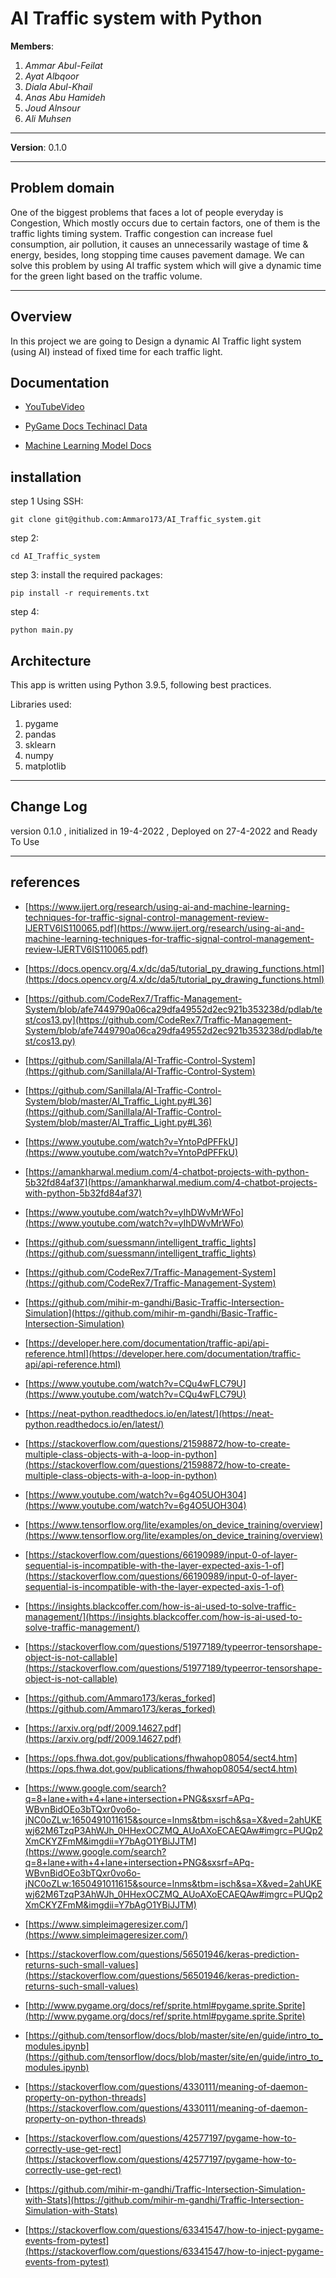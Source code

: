 # AI Traffic system with Python

**Members**:

1. _Ammar Abul-Feilat_
2. _Ayat Albqoor_
3. _Diala Abul-Khail_
4. _Anas Abu Hamideh_
5. _Joud Alnsour_
6. _Ali Muhsen_

---

**Version**: 0.1.0

---

## Problem domain

One of the biggest problems that faces a lot of people everyday is Congestion, Which mostly occurs due to certain factors, one of them is the traffic lights timing system. Traffic congestion can increase fuel consumption, air pollution, it causes an unnecessarily wastage of time & energy, besides, long stopping time causes pavement damage.
We can solve this problem by using AI traffic system which will give a dynamic time for the green light based on the traffic volume.

---

## Overview

In this project we are going to Design a dynamic AI Traffic light system (using AI) instead of fixed time for each traffic light.

## Documentation

- [YouTubeVideo](https://www.youtube.com/watch?v=fwO9oT7EuJY&list=LL&index=3&t=3s)

- [PyGame Docs Techinacl Data](https://ayat.hashnode.dev/step-by-step-guide-to-simulate-a-signalized-intersection-by-python)

- [Machine Learning Model Docs](https://dialabk.hashnode.dev/ai-traffic-system-with-python#comments-list)

## installation

step 1 Using SSH:

    git clone git@github.com:Ammaro173/AI_Traffic_system.git

step 2:

    cd AI_Traffic_system

step 3:
install the required packages:

    pip install -r requirements.txt

step 4:

    python main.py

## Architecture

This app is written using Python 3.9.5, following best practices.

Libraries used:

1. pygame
2. pandas
3. sklearn
4. numpy
5. matplotlib

---

## Change Log

version 0.1.0 , initialized in 19-4-2022 , Deployed on 27-4-2022 and Ready To Use

---

## references

- [https://www.ijert.org/research/using-ai-and-machine-learning-techniques-for-traffic-signal-control-management-review-IJERTV6IS110065.pdf](https://www.ijert.org/research/using-ai-and-machine-learning-techniques-for-traffic-signal-control-management-review-IJERTV6IS110065.pdf)

- [https://docs.opencv.org/4.x/dc/da5/tutorial_py_drawing_functions.html](https://docs.opencv.org/4.x/dc/da5/tutorial_py_drawing_functions.html)

- [https://github.com/CodeRex7/Traffic-Management-System/blob/afe7449790a06ca29dfa49552d2ec921b353238d/pdlab/test/cos13.py](https://github.com/CodeRex7/Traffic-Management-System/blob/afe7449790a06ca29dfa49552d2ec921b353238d/pdlab/test/cos13.py)

- [https://github.com/Sanillala/AI-Traffic-Control-System](https://github.com/Sanillala/AI-Traffic-Control-System)

- [https://github.com/Sanillala/AI-Traffic-Control-System/blob/master/AI_Traffic_Light.py#L36](https://github.com/Sanillala/AI-Traffic-Control-System/blob/master/AI_Traffic_Light.py#L36)

- [https://www.youtube.com/watch?v=YntoPdPFFkU](https://www.youtube.com/watch?v=YntoPdPFFkU)

- [https://amankharwal.medium.com/4-chatbot-projects-with-python-5b32fd84af37](https://amankharwal.medium.com/4-chatbot-projects-with-python-5b32fd84af37)

- [https://www.youtube.com/watch?v=yIhDWvMrWFo](https://www.youtube.com/watch?v=yIhDWvMrWFo)

- [https://github.com/suessmann/intelligent_traffic_lights](https://github.com/suessmann/intelligent_traffic_lights)

- [https://github.com/CodeRex7/Traffic-Management-System](https://github.com/CodeRex7/Traffic-Management-System)

- [https://github.com/mihir-m-gandhi/Basic-Traffic-Intersection-Simulation](https://github.com/mihir-m-gandhi/Basic-Traffic-Intersection-Simulation)

- [https://developer.here.com/documentation/traffic-api/api-reference.html](https://developer.here.com/documentation/traffic-api/api-reference.html)

- [https://www.youtube.com/watch?v=CQu4wFLC79U](https://www.youtube.com/watch?v=CQu4wFLC79U)

- [https://neat-python.readthedocs.io/en/latest/](https://neat-python.readthedocs.io/en/latest/)

- [https://stackoverflow.com/questions/21598872/how-to-create-multiple-class-objects-with-a-loop-in-python](https://stackoverflow.com/questions/21598872/how-to-create-multiple-class-objects-with-a-loop-in-python)

- [https://www.youtube.com/watch?v=6g4O5UOH304](https://www.youtube.com/watch?v=6g4O5UOH304)

- [https://www.tensorflow.org/lite/examples/on_device_training/overview](https://www.tensorflow.org/lite/examples/on_device_training/overview)

- [https://stackoverflow.com/questions/66190989/input-0-of-layer-sequential-is-incompatible-with-the-layer-expected-axis-1-of](https://stackoverflow.com/questions/66190989/input-0-of-layer-sequential-is-incompatible-with-the-layer-expected-axis-1-of)

- [https://insights.blackcoffer.com/how-is-ai-used-to-solve-traffic-management/](https://insights.blackcoffer.com/how-is-ai-used-to-solve-traffic-management/)

- [https://stackoverflow.com/questions/51977189/typeerror-tensorshape-object-is-not-callable](https://stackoverflow.com/questions/51977189/typeerror-tensorshape-object-is-not-callable)

- [https://github.com/Ammaro173/keras_forked](https://github.com/Ammaro173/keras_forked)

- [https://arxiv.org/pdf/2009.14627.pdf](https://arxiv.org/pdf/2009.14627.pdf)

- [https://ops.fhwa.dot.gov/publications/fhwahop08054/sect4.htm](https://ops.fhwa.dot.gov/publications/fhwahop08054/sect4.htm)

- [https://www.google.com/search?q=8+lane+with+4+lane+intersection+PNG&sxsrf=APq-WBvnBidOEo3bTQxr0vo6o-jNC0oZLw:1650491011615&source=lnms&tbm=isch&sa=X&ved=2ahUKEwj62M6TzqP3AhWJh_0HHexOCZMQ_AUoAXoECAEQAw#imgrc=PUQp2XmCKYZFmM&imgdii=Y7bAgO1YBiJJTM](https://www.google.com/search?q=8+lane+with+4+lane+intersection+PNG&sxsrf=APq-WBvnBidOEo3bTQxr0vo6o-jNC0oZLw:1650491011615&source=lnms&tbm=isch&sa=X&ved=2ahUKEwj62M6TzqP3AhWJh_0HHexOCZMQ_AUoAXoECAEQAw#imgrc=PUQp2XmCKYZFmM&imgdii=Y7bAgO1YBiJJTM)

- [https://www.simpleimageresizer.com/](https://www.simpleimageresizer.com/)

- [https://stackoverflow.com/questions/56501946/keras-prediction-returns-such-small-values](https://stackoverflow.com/questions/56501946/keras-prediction-returns-such-small-values)

- [http://www.pygame.org/docs/ref/sprite.html#pygame.sprite.Sprite](http://www.pygame.org/docs/ref/sprite.html#pygame.sprite.Sprite)

- [https://github.com/tensorflow/docs/blob/master/site/en/guide/intro_to_modules.ipynb](https://github.com/tensorflow/docs/blob/master/site/en/guide/intro_to_modules.ipynb)

- [https://stackoverflow.com/questions/4330111/meaning-of-daemon-property-on-python-threads](https://stackoverflow.com/questions/4330111/meaning-of-daemon-property-on-python-threads)

- [https://stackoverflow.com/questions/42577197/pygame-how-to-correctly-use-get-rect](https://stackoverflow.com/questions/42577197/pygame-how-to-correctly-use-get-rect)

- [https://github.com/mihir-m-gandhi/Traffic-Intersection-Simulation-with-Stats](https://github.com/mihir-m-gandhi/Traffic-Intersection-Simulation-with-Stats)

- [https://stackoverflow.com/questions/63341547/how-to-inject-pygame-events-from-pytest](https://stackoverflow.com/questions/63341547/how-to-inject-pygame-events-from-pytest)
